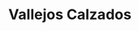 ---
title: "Vallejos Calzados"
url: /san-fernando-del-valle-de-catamarca/vallejos-calzados/
shop: zapatos
---
